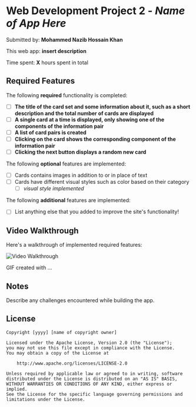 # Web Development Project 2 - *Name of App Here*

Submitted by: **Mohammed Nazib Hossain Khan**

This web app: **insert description**

Time spent: **X** hours spent in total

## Required Features

The following **required** functionality is completed:

- [ ] **The title of the card set and some information about it, such as a short description and the total number of cards are displayed**
- [ ] **A single card at a time is displayed, only showing one of the components of the information pair**
- [ ] **A list of card pairs is created**
- [ ] **Clicking on the card shows the corresponding component of the information pair**
- [ ] **Clicking the next button displays a random new card**

The following **optional** features are implemented:

- [ ] Cards contains images in addition to or in place of text
- [ ] Cards have different visual styles such as color based on their category
  - [ ] *visual style implemented*

The following **additional** features are implemented:

* [ ] List anything else that you added to improve the site's functionality!

## Video Walkthrough

Here's a walkthrough of implemented required features:

<img src='http://i.imgur.com/link/to/your/gif/file.gif' title='Video Walkthrough' width='' alt='Video Walkthrough' />

<!-- Replace this with whatever GIF tool you used! -->
GIF created with ...  
<!-- Recommended tools:
[Kap](https://getkap.co/) for macOS
[ScreenToGif](https://www.screentogif.com/) for Windows
[peek](https://github.com/phw/peek) for Linux. -->

## Notes

Describe any challenges encountered while building the app.

## License

    Copyright [yyyy] [name of copyright owner]

    Licensed under the Apache License, Version 2.0 (the "License");
    you may not use this file except in compliance with the License.
    You may obtain a copy of the License at

        http://www.apache.org/licenses/LICENSE-2.0

    Unless required by applicable law or agreed to in writing, software
    distributed under the License is distributed on an "AS IS" BASIS,
    WITHOUT WARRANTIES OR CONDITIONS OF ANY KIND, either express or implied.
    See the License for the specific language governing permissions and
    limitations under the License.